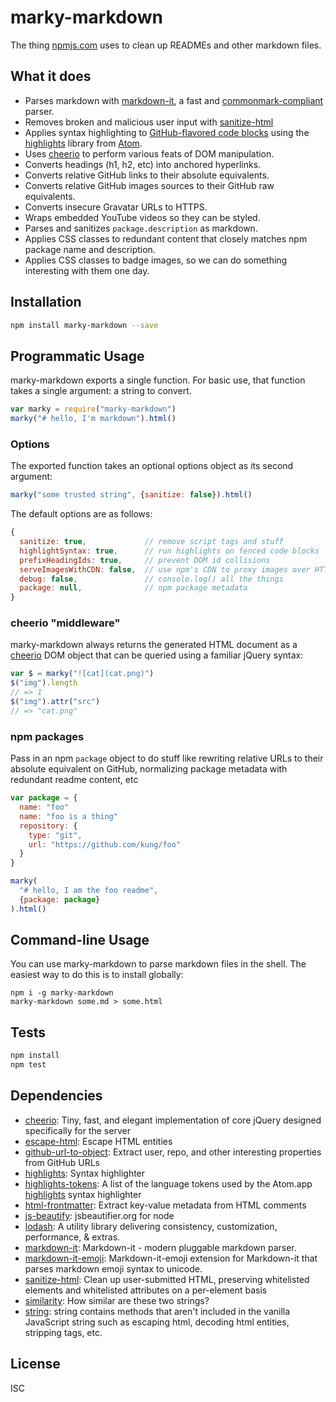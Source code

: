# marky-markdown

The thing [npmjs.com](https://www.npmjs.com) uses to clean up READMEs and other markdown files.

## What it does

- Parses markdown with [markdown-it](https://github.com/markdown-it/markdown-it), a fast and [commonmark-compliant](http://commonmark.org/) parser.
- Removes broken and malicious user input with [sanitize-html](https://www.npmjs.com/package/sanitize-html)
- Applies syntax highlighting to [GitHub-flavored code blocks](https://help.github.com/articles/github-flavored-markdown/#fenced-code-blocks) using the [highlights](https://www.npmjs.com/package/highlights) library from [Atom](https://atom.io/).
- Uses [cheerio](https://www.npmjs.com/package/cheerio) to perform various feats of DOM manipulation.
- Converts headings (h1, h2, etc) into anchored hyperlinks.
- Converts relative GitHub links to their absolute equivalents.
- Converts relative GitHub images sources to their GitHub raw equivalents.
- Converts insecure Gravatar URLs to HTTPS.
- Wraps embedded YouTube videos so they can be styled.
- Parses and sanitizes `package.description` as markdown.
- Applies CSS classes to redundant content that closely matches npm package name and description.
- Applies CSS classes to badge images, so we can do something interesting with them one day.

## Installation

```sh
npm install marky-markdown --save
```

## Programmatic Usage

marky-markdown exports a single function. For basic use, that function
takes a single argument: a string to convert.

```js
var marky = require("marky-markdown")
marky("# hello, I'm markdown").html()
```

### Options

The exported function takes an optional options object
as its second argument:

```js
marky("some trusted string", {sanitize: false}).html()
```

The default options are as follows:

```js
{
  sanitize: true,             // remove script tags and stuff
  highlightSyntax: true,      // run highlights on fenced code blocks
  prefixHeadingIds: true,     // prevent DOM id collisions
  serveImagesWithCDN: false,  // use npm's CDN to proxy images over HTTPS
  debug: false,               // console.log() all the things
  package: null,              // npm package metadata
}
```

### cheerio "middleware"

marky-markdown always returns the generated HTML document as a [cheerio](https://www.npmjs.com/package/cheerio) DOM object that can be queried using a familiar jQuery syntax:

```js
var $ = marky("![cat](cat.png)")
$("img").length
// => 1
$("img").attr("src")
// => "cat.png"
```

### npm packages

Pass in an npm `package` object to do stuff like rewriting relative URLs
to their absolute equivalent on GitHub, normalizing package metadata
with redundant readme content, etc

```js
var package = {
  name: "foo"
  name: "foo is a thing"
  repository: {
    type: "git",
    url: "https://github.com/kung/foo"
  }
}

marky(
  "# hello, I am the foo readme",
  {package: package}
).html()
```

## Command-line Usage

You can use marky-markdown to parse markdown files in the shell.
The easiest way to do this is to install globally:

```
npm i -g marky-markdown
marky-markdown some.md > some.html
```

## Tests

```sh
npm install
npm test
```

## Dependencies

- [cheerio](https://github.com/cheeriojs/cheerio): Tiny, fast, and elegant implementation of core jQuery designed specifically for the server
- [escape-html](https://github.com/component/escape-html): Escape HTML entities
- [github-url-to-object](https://github.com/zeke/github-url-to-object): Extract user, repo, and other interesting properties from GitHub URLs
- [highlights](https://github.com/atom/highlights): Syntax highlighter
- [highlights-tokens](https://github.com/zeke/highlights-tokens): A list of the language tokens used by the Atom.app [highlights](https://www.npmjs.com/package/highlights) syntax highlighter
- [html-frontmatter](https://github.com/zeke/html-frontmatter): Extract key-value metadata from HTML comments
- [js-beautify](https://github.com/beautify-web/js-beautify): jsbeautifier.org for node
- [lodash](https://github.com/lodash/lodash): A utility library delivering consistency, customization, performance, &amp; extras.
- [markdown-it](https://github.com/markdown-it/markdown-it): Markdown-it - modern pluggable markdown parser.
- [markdown-it-emoji](https://github.com/markdown-it/markdown-it-emoji): Markdown-it-emoji extension for Markdown-it that parses markdown emoji syntax to unicode. 
- [sanitize-html](https://github.com/punkave/sanitize-html): Clean up user-submitted HTML, preserving whitelisted elements and whitelisted attributes on a per-element basis
- [similarity](https://github.com/zeke/similarity): How similar are these two strings?
- [string](https://github.com/jprichardson/string.js): string contains methods that aren&#39;t included in the vanilla JavaScript string such as escaping html, decoding html entities, stripping tags, etc.

## License

ISC
